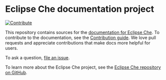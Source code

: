 # Eclipse Che documentation project
[![Contribute](https://www.eclipse.org/che/contribute.svg)](https://che.openshift.io/f?url=https://github.com/eclipse/che-docs)

This repository contains sources for the [documentation for Eclipse Che](https://www.eclipse.org/che/docs/). To contribute to the documentation, see the [Contribution guide](CONTRIBUTING.adoc). We love pull requests and appreciate contributions that make docs more helpful for users.

To ask a question, [file an issue](https://github.com/eclipse/che/issues/new?labels=area/doc,kind/question).

To learn more about the Eclipse Che project, see the [Eclipse Che repository on GitHub](https://github.com/eclipse/che).

